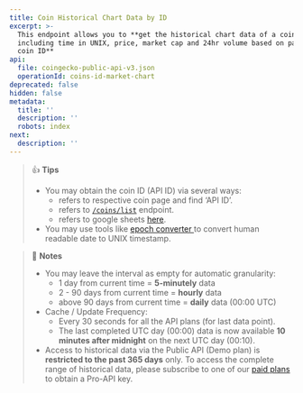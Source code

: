 ```yaml
---
title: Coin Historical Chart Data by ID
excerpt: >-
  This endpoint allows you to **get the historical chart data of a coin
  including time in UNIX, price, market cap and 24hr volume based on particular
  coin ID**
api:
  file: coingecko-public-api-v3.json
  operationId: coins-id-market-chart
deprecated: false
hidden: false
metadata:
  title: ''
  description: ''
  robots: index
next:
  description: ''
---
```

> 👍 **Tips**
> 
> - You may obtain the coin ID (API ID) via several ways:
>   - refers to respective coin page and find ‘API ID’.
>   - refers to [`/coins/list`](/reference/coins-list) endpoint.
>   - refers to google sheets [here](https://docs.google.com/spreadsheets/d/1wTTuxXt8n9q7C4NDXqQpI3wpKu1_5bGVmP9Xz0XGSyU/edit?usp=sharing).
> - You may use tools like [epoch converter ](https://www.epochconverter.com) to convert human readable date to UNIX timestamp.

> 📘 **Notes**
> 
> - You may leave the interval as empty for automatic granularity:
>   - 1 day from current time = **5-minutely** data
>   - 2 - 90 days from current time = **hourly** data
>   - above 90 days from current time = **daily** data (00:00 UTC)
> - Cache / Update Frequency:  
>   - Every 30 seconds for all the API plans (for last data point).
>   - The last completed UTC day (00:00) data is now available **10 minutes after midnight** on the next UTC day (00:10).
> - Access to historical data via the Public API (Demo plan) is **restricted to the past 365 days** only. To access the complete range of historical data, please subscribe to one of our [paid plans](https://www.coingecko.com/en/api/pricing) to obtain a Pro-API key.